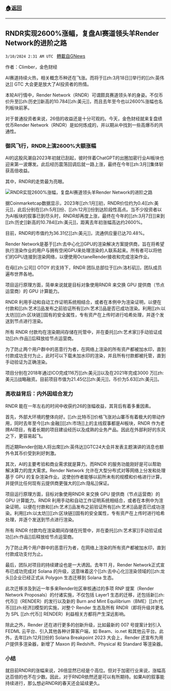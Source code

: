 ###  [:house:返回](README.md)
---


## RNDR实现2600%涨幅，复盘AI赛道领头羊Render Network的进阶之路
`3/10/2024 2:31 AM UTC ` [轉載自GNews](https://gnews.org/articles/2380819)

作者：Climber，金色财经

AI赛道持续火热，相关概念币种还在飞涨。而将于[[zh:3月18日]]举行的[[zh:英伟达]] GTC 大会更是放大了AI投资者的热情。

本轮AI行情中，Render Network（RNDR）可谓颇具赛道领头羊的身姿。不仅币价升至[[zh:历史]]新高的10.784[[zh:美元]]，而且去年至今也以2600%涨幅也名列板块前茅。

对于普通投资者来说，26倍的收益还是十分可观的。今天，金色财经就来复盘绩优币Render Network（RNDR）是如何炼成的，并以期从中找到一些高爆币的共通性。

### 御风飞行，RNDR上演2600%大额涨幅

AI的这股风潮自2023年初就已刮起，彼时伴着ChatGPT的出圈加密行业AI板块也迎来第一波爆发。此后经历震荡回调后就一路上涨，最终在今年[[zh:3月]]集体斩获高倍收益。

其中，RNDR的走势最为亮眼。

![RNDR实现2600%涨幅，复盘AI赛道领头羊Render Network的进阶之路](https://cdn-img.panewslab.com//panews/2022/3/9/images/2ed8e87e4281d5a2df3e355363953eac.png "RNDR实现2600%涨幅，复盘AI赛道领头羊Render Network的进阶之路")

据Coinmarketcap数据显示，2023年[[zh:1月]]初，RNDR价位约为0.4[[zh:美元]]，此后分别在[[zh:5月]]份、[[zh:12月]]份到达阶段性高点。当不少投资者以为AI板块的叙事已到尽头时，RNDR却再度上涨，最终在今年的[[zh:3月7日]]来到[[zh:历史]]新高的10.784[[zh:美元]]，距离去年初涨幅高达约2600%。

目前，RNDR的市值约为36.31亿[[zh:美元]]，流通供应量已达70.48%。

Render Network是基于[[zh:去中心化]]GPU的渲染解决方案提供商，旨在将希望执行渲染作业的用户与拥有空闲GPU来处理渲染的人联系起来。所有者可以将他们的GPU连接到渲染网络，以便使用OctaneRender接收和完成渲染作业。

在母[[zh:公司]] OTOY 的支持下，RNDR 团队总部位于[[zh:洛杉矶]]，团队成员遍布世界各地。

项目运行原理方面，简单来说就是目标对象使用RNDR 来交换 GPU 提供商（节点运营商）的 GPU 计算能力。

RNDR 利用手动和自动工作证明系统相结合，或者在本例中为渲染证明，以便在付款和[[zh:艺术]]品发布之前验证所有[[zh:艺术]]品是否已成功渲染。利用[[zh:以太坊]][[zh:区块链]]固有的安全属性，专有资产在上传时进行哈希处理，并逐个发送到节点进行渲染。

所有 RNDR 付款均在渲染期间存储在托管中，并在委托[[zh:艺术家]]手动验证成功[[zh:作品]]后释放给节点运营商。

为了防止两个用户群中的恶意行为者，在网络上渲染的所有资产都被加水印，直到付款成功支付为止，此时可以下载未加水印的渲染，并且所有付款都被托管，直到手动验证为正确渲染。

项目分别在2018年通过ICO完成116万[[zh:美元]]以及在2021年完成3000 万[[zh:美元]]战略融资。目前项目市值为21.45亿[[zh:美元]]，币价为5.63[[zh:美元]]。

### 高收益背后：内外因组合发力

RNDR 能在一年左右的时间中收获约26的涨幅收益，其背后有着多重因素。

首先，外部大环境的整体向好。[[zh:比特币]]价格飞涨对山寨币有着极大的带动作用，同时去年至今[[zh:金融]][[zh:市场]]上的主线叙事都是AI板块，RNDR 作为老牌AI项目，有着长期的项目建设经历以及成熟的业务产品。因此在外部利好的东风之下，更容易起飞。

而近期Render创始人将出席[[zh:英伟达]]GTC24大会并发表主题演讲的消息也额外令其币价受到利好刺激。

其次，AI的主要考验和商业需求就是算力。而RNDR 的服务功能刚好是可以帮助解决算力的庞大需求。Render Network 允许在大型分布式对等网络上分发和处理基于 GPU 的复杂渲染作业。这使创作者能够以前所未有的规模和价格进行计算，并提供比任何现有云提供商更强大的[[zh:隐私]]保证。

项目运行原理方面，目标对象使用RNDR 来交换 GPU 提供商（节点运营商）的 GPU 计算能力。RNDR 利用手动和自动工作证明系统相结合，或者在本例中为渲染证明，以便在付款和[[zh:艺术]]品发布之前验证所有[[zh:艺术]]品是否已成功渲染。利用[[zh:以太坊]][[zh:区块链]]固有的安全属性，专有资产在上传时进行哈希处理，并逐个发送到节点进行渲染。

所有 RNDR 付款均在渲染期间存储在托管中，并在委托[[zh:艺术家]]手动验证成功[[zh:作品]]后释放给节点运营商。

为了防止两个用户群中的恶意行为者，在网络上渲染的所有资产都被加水印，直到付款成功支付为止。

最后，团队对项目的持续建设也是一大诱因。去年11 月，Render Network正式宣布已成功完成对 Solana 的升级，这意味着这个[[zh:去中心化]]渲染领域的[[zh:龙头]]企业已经正式从 Polygon 生态迁移到 Solana 生态。

此次迁移涉及到近一年多来Render社区审核通过的多项 RNP 提案（Render Network Proposals）的付诸实施，不仅包括 Layer1 生态的迁移，还包括新[[zh:代币]]（RENDER）的发行以及新的 Burn and Mint Equilibrium（BME）[[zh:代币]][[zh:经济]]模型的实施，对整个 Render 生态及所有 RNDR（即将升级并更名为 SPL [[zh:代币]] RENDER）利益相关方都将产生深远影响。

除此之外，Render 还在进行更多的创新升级，比如最新的 007 号提案计划引入 FEDML 云平台、引入其他各种计算客户端，如 Beam、io.net 和其他云平台。此外，去年[[zh:12月]]份的 Solana Breakpoint 2023 大会上，Render 还宣布为用户提供多渲染器，新增了 Maxon 的 Redshift、Physical 和 Standard 等渲染器。

### 小结

就目前RNDR的涨幅来说，26倍显然已经是个高位。但对于加密行业来说，涨幅高达百倍的也不在少数。因此，对于RNDR依然还是可以有所期待。如果AI的叙事能持续进行，那么想必RNDR的春天还会延续更久。
